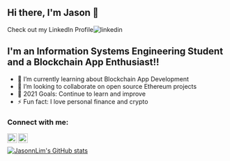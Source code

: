 ## Hi there, I'm Jason 👋

Check out my LinkedIn Profile![linkedin]

## I'm an Information Systems Engineering Student and a Blockchain App Enthusiast!!

- 🌱 I’m currently learning about Blockchain App Development
- 👯 I’m looking to collaborate on open source Ethereum projects
- 🥅 2021 Goals: Continue to learn and improve
- ⚡ Fun fact: I love personal finance and crypto

### Connect with me:

[<img align="left" alt="Jason | LinkedIn" width="22px" src="https://cdn.jsdelivr.net/npm/simple-icons@v3/icons/linkedin.svg" />][linkedin]
[<img align="left" alt="Jason | Instagram" width="22px" src="https://cdn.jsdelivr.net/npm/simple-icons@v3/icons/instagram.svg" />][instagram]

<br />

[![JasonnLim's GitHub stats](https://github-readme-stats.vercel.app/api?username=JasonnLim&show_icons=true&theme=radical)](https://github.com/JasonnLim/github-readme-stats)

[instagram]: https://www.instagram.com/jasonlim711/
[linkedin]: https://www.linkedin.com/in/heyitsjasonn/
